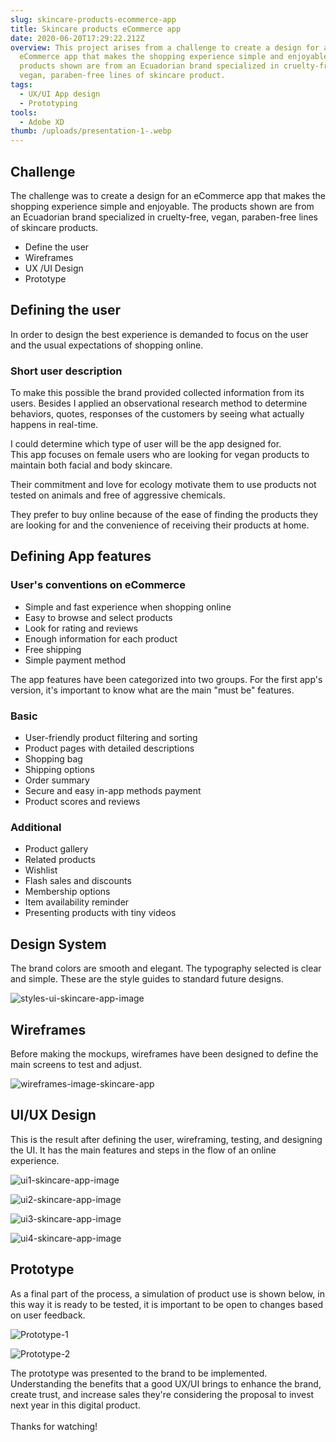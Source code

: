 ```yaml
---
slug: skincare-products-ecommerce-app
title: Skincare products eCommerce app
date: 2020-06-20T17:29:22.212Z
overview: This project arises from a challenge to create a design for an
  eCommerce app that makes the shopping experience simple and enjoyable.  The
  products shown are from an Ecuadorian brand specialized in cruelty-free,
  vegan, paraben-free lines of skincare product.
tags:
  - UX/UI App design
  - Prototyping
tools:
  - Adobe XD
thumb: /uploads/presentation-1-.webp
---
```

## Challenge 

The challenge was to create a design for an eCommerce app that makes the shopping experience simple and enjoyable.  The products shown are from an Ecuadorian brand specialized in cruelty-free, vegan, paraben-free lines of skincare products. 

* Define the user
* Wireframes
* UX /UI Design
* Prototype

## Defining the user

In order to design the best experience is demanded to focus on the user and the usual expectations of shopping online.

### Short user description

To make this possible the brand provided collected information from its users. Besides I applied an observational research method to determine behaviors, quotes, responses of the customers by seeing what actually happens in real-time.

I could determine which type of user will be the app designed for.\
This app focuses on female users who are looking for vegan products to maintain both facial and body skincare.

Their commitment and love for ecology motivate them to use products not tested on animals and free of aggressive chemicals.

They prefer to buy online because of the ease of finding the products they are looking for and the convenience of receiving their products at home.

## Defining App features

### User's conventions on eCommerce

* Simple and fast experience when shopping online
* Easy to browse and select products
* Look for rating and reviews
* Enough information for each product
* Free shipping
* Simple payment method

The app features have been categorized into two groups. For the first app's version, it's important to know what are the main "must be" features.

### Basic

* User-friendly product filtering and sorting
* Product pages with detailed descriptions
* Shopping bag
* Shipping options
* Order summary
* Secure and easy in-app methods payment
* Product scores and reviews

### Additional

* Product gallery
* Related products
* Wishlist
* Flash sales and discounts
* Membership options
* Item availability reminder
* Presenting products with tiny videos

## Design System

The brand colors are smooth and elegant. The typography selected is clear and simple. These are the style guides to standard future designs.

![styles-ui-skincare-app-image](/uploads/style-skincare-app-image-ui.webp "styles-ui-skincare-app-image")

## Wireframes

Before making the mockups, wireframes have been designed to define the main screens to test and adjust.

![wireframes-image-skincare-app](/uploads/wireframes-skincare-app-image.webp "wireframes-image-skincare-app")

## UI/UX Design

This is the result after defining the user, wireframing, testing, and designing the UI. It has the main features and steps in the flow of an online experience.

![ui1-skincare-app-image](/uploads/ui1-skincare-app-image.webp "ui1-skincare-app-image")

![ui2-skincare-app-image](/uploads/ui2-skincare-app-image.webp "ui2-skincare-app-image")

![ui3-skincare-app-image](/uploads/u3-skincare-app-image.webp "ui3-skincare-app-image")

![ui4-skincare-app-image](/uploads/u4-skincare-app-image.webp "ui4-skincare-app-image")

## Prototype

As a final part of the process, a simulation of product use is shown below, in this way it is ready to be tested, it is important to be open to changes based on user feedback.

![Prototype-1](/uploads/gif1-skincare-ui.gif "Prototype-1")

![Prototype-2](/uploads/gif2-skincare-ui.gif "Prototype-2")

The prototype was presented to the brand to be implemented. Understanding the benefits that a good UX/UI brings to enhance the brand, create trust, and increase sales they're considering the proposal to invest next year in this digital product.\
\
Thanks for watching!